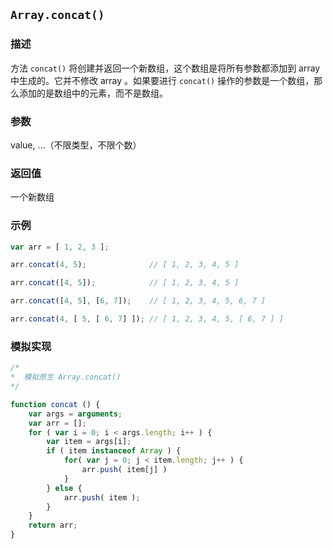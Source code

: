 ## `Array.concat()`

### 描述

方法 `concat()` 将创建并返回一个新数组，这个数组是将所有参数都添加到 array 中生成的。它并不修改 array 。如果要进行 `concat()` 操作的参数是一个数组，那么添加的是数组中的元素，而不是数组。

### 参数

value, ...（不限类型，不限个数）

### 返回值

一个新数组

### 示例

```js
var arr = [ 1, 2, 3 ];

arr.concat(4, 5);              // [ 1, 2, 3, 4, 5 ]

arr.concat([4, 5]);            // [ 1, 2, 3, 4, 5 ]

arr.concat([4, 5], [6, 7]);    // [ 1, 2, 3, 4, 5, 6, 7 ]

arr.concat(4, [ 5, [ 6, 7] ]); // [ 1, 2, 3, 4, 5, [ 6, 7 ] ]
```

### 模拟实现

```js
/*
*  模拟原生 Array.concat()
*/

function concat () {
    var args = arguments;
    var arr = [];
    for ( var i = 0; i < args.length; i++ ) {
        var item = args[i];
        if ( item instanceof Array ) {
            for( var j = 0; j < item.length; j++ ) {
                arr.push( item[j] )
            }
        } else {
            arr.push( item );
        }
    }
    return arr;
}
```
